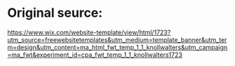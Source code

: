 # Original seurce:

https://www.wix.com/website-template/view/html/1723?utm_source=freewebsitetemplates&utm_medium=template_banner&utm_term=design&utm_content=ma_html_fwt_temp_1_1_knollwalters&utm_campaign=ma_fwt&experiment_id=cpa_fwt_temp_1_1_knollwalters1723